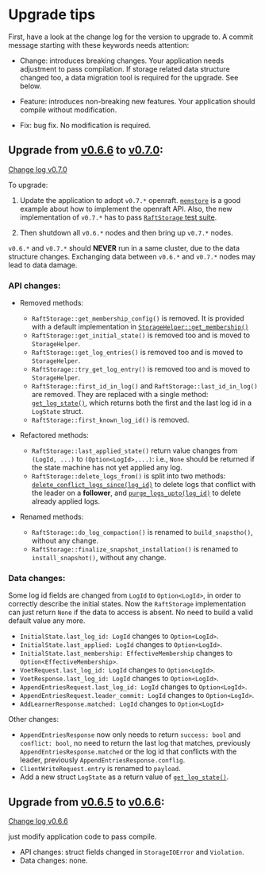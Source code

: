 # Upgrade tips

First, have a look at the change log for the version to upgrade to.
A commit message starting with these keywords needs attention:

- Change: introduces breaking changes. Your application needs adjustment to pass compilation.
  If storage related data structure changed too, a data migration tool is required for the upgrade. See below.

- Feature: introduces non-breaking new features. Your application should compile without modification.

- Fix: bug fix. No modification is required.


## Upgrade from [v0.6.6](https://github.com/datafuselabs/openraft/tree/v0.6.6) to [v0.7.0](https://github.com/datafuselabs/openraft/tree/v0.7.0):

[Change log v0.7.0](https://github.com/datafuselabs/openraft/blob/release-0.7/change-log.md#v070)

To upgrade:

1. Update the application to adopt `v0.7.*` openraft.
  [`memstore`](https://github.com/datafuselabs/openraft/blob/release-0.7/memstore/src/lib.rs) is a good example about how to implement the openraft API.
  Also, the new implementation of `v0.7.*` has to pass [`RaftStorage` test suite](https://github.com/datafuselabs/openraft/blob/0355a6050e7cf6ecba83fe7c0f00abeeec3e3b15/memstore/src/test.rs#L26-L29).

2. Then shutdown all `v0.6.*` nodes and then bring up `v0.7.*` nodes.

  `v0.6.*` and `v0.7.*` should **NEVER** run in a same cluster, due to the data structure changes. 
  Exchanging data between `v0.6.*` and `v0.7.*` nodes may lead to data damage.

### API changes: 

- Removed methods:
  - `RaftStorage::get_membership_config()` is removed. It is provided with a default implementation in [`StorageHelper::get_membership()`](https://github.com/datafuselabs/openraft/blob/0355a6050e7cf6ecba83fe7c0f00abeeec3e3b15/openraft/src/storage_helper.rs#L70)
  - `RaftStorage::get_initial_state()` is removed too and is moved to `StorageHelper`.
  - `RaftStorage::get_log_entries()` is removed too and is moved to `StorageHelper`.
  - `RaftStorage::try_get_log_entry()` is removed too and is moved to `StorageHelper`.
  - `RaftStorage::first_id_in_log()` and `RaftStorage::last_id_in_log()` are removed. They are replaced with a single method: [`get_log_state()`](https://github.com/datafuselabs/openraft/blob/0355a6050e7cf6ecba83fe7c0f00abeeec3e3b15/openraft/src/types/v070/storage.rs#L47-L52), which returns both the first and the last log id in a `LogState` struct.
  - `RaftStorage::first_known_log_id()` is removed.
  
- Refactored methods:
  - `RaftStorage::last_applied_state()` return value changes from `(LogId, ...)` to `(Option<LogId>,...)`: i.e., `None` should be returned if the state machine has not yet applied any log.
  - `RaftStorage::delete_logs_from()` is split into two methods: [`delete_conflict_logs_since(log_id)`](https://github.com/datafuselabs/openraft/blob/0355a6050e7cf6ecba83fe7c0f00abeeec3e3b15/openraft/src/types/v070/storage.rs#L71) to delete logs that conflict with the leader on a **follower**, and [`purge_logs_upto(log_id)`](https://github.com/datafuselabs/openraft/blob/0355a6050e7cf6ecba83fe7c0f00abeeec3e3b15/openraft/src/types/v070/storage.rs#L74) to delete already applied logs. 
  
- Renamed methods: 
  - `RaftStorage::do_log_compaction()` is renamed to `build_snapstho()`, without any change.
  - `RaftStorage::finalize_snapshot_installation()` is renamed to `install_snapshot()`, without any change.


### Data changes:

Some log id fields are changed from `LogId` to `Option<LogId>`,
in order to correctly describe the initial states.
Now the `RaftStorage` implementation can just return `None` if the data to access is absent.
No need to build a valid default value any more.

- `InitialState.last_log_id: LogId` changes to `Option<LogId>`.
- `InitialState.last_applied: LogId` changes to `Option<LogId>`.
- `InitialState.last_membership: EffectiveMembership` changes to `Option<EffectiveMembership>`.
- `VoetRequest.last_log_id: LogId` changes to `Option<LogId>`.
- `VoetResponse.last_log_id: LogId` changes to `Option<LogId>`.
- `AppendEntriesRequest.last_log_id: LogId` changes to `Option<LogId>`.
- `AppendEntriesRequest.leader_commit: LogId` changes to `Option<LogId>`.
- `AddLearnerResponse.matched: LogId` changes to `Option<LogId>`

Other changes:

- `AppendEntriesResponse` now only needs to return `success: bool` and `conflict: bool`, no need to return the last log that matches, previously `AppendEntriesResponse.matched` or the log id that conflicts with the leader, previously `AppendEntriesResponse.conflig`.
- `ClientWriteRequest.entry` is renamed to `payload`.
- Add a new struct `LogState` as a return value of [`get_log_state()`](https://github.com/datafuselabs/openraft/blob/0355a6050e7cf6ecba83fe7c0f00abeeec3e3b15/openraft/src/types/v070/storage.rs#L47-L52).

  
## Upgrade from [v0.6.5](https://github.com/datafuselabs/openraft/tree/v0.6.5) to [v0.6.6](https://github.com/datafuselabs/openraft/tree/v0.6.6):

[Change log v0.6.6](https://github.com/datafuselabs/openraft/blob/release-0.6/change-log.md#v066)

just modify application code to pass compile.

- API changes: struct fields changed in `StorageIOError` and `Violation`.
- Data changes: none.

